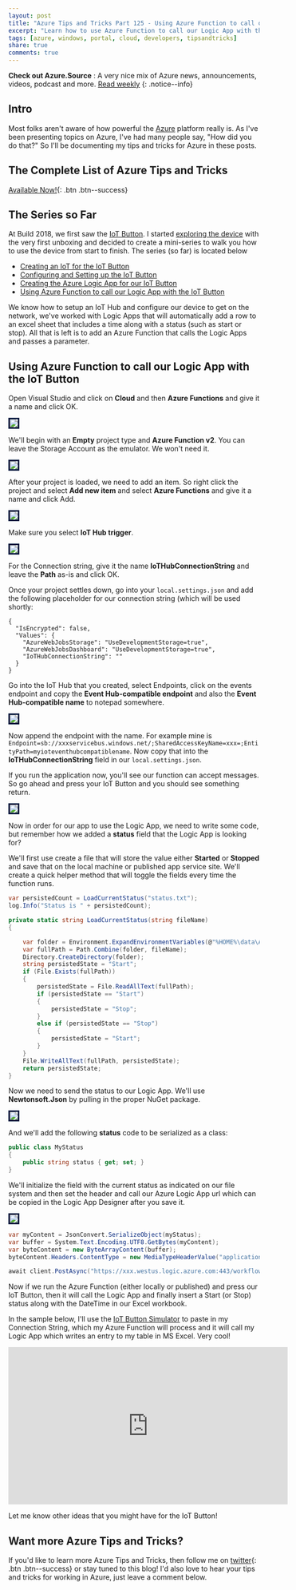 ```yaml
---
layout: post
title: "Azure Tips and Tricks Part 125 - Using Azure Function to call our Logic App with the IoT Button"
excerpt: "Learn how to use Azure Function to call our Logic App with the IoT Button"
tags: [azure, windows, portal, cloud, developers, tipsandtricks]
share: true
comments: true
---
```


**Check out Azure.Source** : A very nice mix of Azure news, announcements, videos, podcast and more. [Read weekly](https://azure.microsoft.com/en-us/blog/azure-source-volume-32/)
{: .notice--info}

## Intro

Most folks aren't aware of how powerful the [Azure](http://www.azure.com) platform really is. As I've been presenting topics on Azure, I've had many people say, "How did you do that?" So I'll be documenting my tips and tricks for Azure in these posts.

## The Complete List of Azure Tips and Tricks

[Available Now!](https://michaelcrump.net/azure-tips-and-tricks-complete-list/){: .btn .btn--success} 

## The Series so Far

At Build 2018, we first saw the [IoT Button](http://aka.ms/button). I started [exploring the device](https://www.youtube.com/watch?v=OdGHWwRBf_c) with the very first unboxing and decided to create a mini-series to walk you how to use the device from start to finish. The series (so far) is located below

* [Creating an IoT for the IoT Button](http://www.michaelcrump.net/azure-tips-and-tricks122/)
* [Configuring and Setting up the IoT Button](http://www.michaelcrump.net/azure-tips-and-tricks123/)
* [Creating the Azure Logic App for our IoT Button](http://www.michaelcrump.net/azure-tips-and-tricks124/)
* [Using Azure Function to call our Logic App with the IoT Button](http://www.michaelcrump.net/azure-tips-and-tricks125/)

We know how to setup an IoT Hub and configure our device to get on the network, we've worked with Logic Apps that will automatically add a row to an excel sheet that includes a time along with a status (such as start or stop). All that is left is to add an Azure Function that calls the Logic Apps and passes a parameter.

## Using Azure Function to call our Logic App with the IoT Button

Open Visual Studio and click on **Cloud** and then **Azure Functions** and give it a name and click OK. 

<img style="border:3px solid #021a40" src="/files/iotbutton22.png">

We'll begin with an **Empty** project type and **Azure Function v2**. You can leave the Storage Account as the emulator. We won't need it. 

<img style="border:3px solid #021a40" src="/files/iotbutton23.png">

After your project is loaded, we need to add an item. So right click the project and select **Add new item** and select **Azure Functions** and give it a name and click Add. 

<img style="border:3px solid #021a40" src="/files/iotbutton24.png">

Make sure you select **IoT Hub trigger**. 

<img style="border:3px solid #021a40" src="/files/iotbutton25.png">

For the Connection string, give it the name **IoTHubConnectionString** and leave the **Path** as-is and click OK. 

Once your project settles down, go into your `local.settings.json` and add the following placeholder for our connection string (which will be used shortly:

```text
{
  "IsEncrypted": false,
  "Values": {
    "AzureWebJobsStorage": "UseDevelopmentStorage=true",
    "AzureWebJobsDashboard": "UseDevelopmentStorage=true",
    "IoTHubConnectionString": ""
  }
}
```

Go into the IoT Hub that you created, select Endpoints, click on the events endpoint and copy the **Event Hub-compatible endpoint** and also the **Event Hub-compatible name** to notepad somewhere. 

<img style="border:3px solid #021a40" src="/files/iotbutton28.png">

Now append the endpoint with the name. For example mine is `Endpoint=sb://xxxservicebus.windows.net/;SharedAccessKeyName=xxx=;EntityPath=myioteventhubcompatiblename`. Now copy that into the **IoTHubConnectionString** field in our  `local.settings.json`.

If you run the application now, you'll see our function can accept messages. So go ahead and press your IoT Button and you should see something return. 

<img style="border:3px solid #021a40" src="/files/iotbutton26.png">

Now in order for our app to use the Logic App, we need to write some code, but remember how we added a **status** field that the Logic App is looking for? 

We'll first use create a file that will store the value either **Started** or **Stopped** and save that on the local machine or published app service site. We'll create a quick helper method that will toggle the fields every time the function runs. 

```csharp
var persistedCount = LoadCurrentStatus("status.txt");
log.Info("Status is " + persistedCount);

private static string LoadCurrentStatus(string fileName)
{

    var folder = Environment.ExpandEnvironmentVariables(@"%HOME%\data\AzureFunctionAppData");
    var fullPath = Path.Combine(folder, fileName);
    Directory.CreateDirectory(folder);
    string persistedState = "Start";
    if (File.Exists(fullPath))
    {
        persistedState = File.ReadAllText(fullPath);
        if (persistedState == "Start")
        {
            persistedState = "Stop";
        }
        else if (persistedState == "Stop")
        {
            persistedState = "Start";
        }
    }
    File.WriteAllText(fullPath, persistedState);
    return persistedState;
}
```

Now we need to send the status to our Logic App. We'll use **Newtonsoft.Json** by pulling in the proper NuGet package.

<img style="border:3px solid #021a40" src="/files/iotbutton27.png">

And we'll add the following **status** code to be serialized as a class:

```csharp
public class MyStatus
{
    public string status { get; set; }
}
```

We'll initialize the field with the current status as indicated on our file system and then set the header and call our Azure Logic App url which can be copied in the Logic App Designer after you save it. 

<img style="border:3px solid #021a40" src="/files/iotbutton29.png">

```csharp
var myContent = JsonConvert.SerializeObject(myStatus);
var buffer = System.Text.Encoding.UTF8.GetBytes(myContent);
var byteContent = new ByteArrayContent(buffer);
byteContent.Headers.ContentType = new MediaTypeHeaderValue("application/json");

await client.PostAsync("https://xxx.westus.logic.azure.com:443/workflows/xxx/triggers/manual/paths/invoke?api-version=2016-10-01&sp=%2Ftriggers%2Fmanual%2Frun&sv=1.0&sig=xxx", byteContent);
```

Now if we run the Azure Function (either locally or published) and press our IoT Button, then it will call the Logic App and finally insert a Start (or Stop) status along with the DateTime in our Excel workbook. 

In the sample below, I'll use the [IoT Button Simulator](https://prodiotsimulator.blob.core.windows.net/site/index.html) to paste in my Connection String, which my Azure Function will process and it will call my Logic App which writes an entry to my table in MS Excel. Very cool!

<iframe width="560" height="315" src="https://www.youtube.com/embed/-EWIbX_DfF0?rel=0" frameborder="0" allow="autoplay; encrypted-media" allowfullscreen></iframe>

Let me know other ideas that you might have for the IoT Button!

## Want more Azure Tips and Tricks?

If you'd like to learn more Azure Tips and Tricks, then follow me on [twitter](http://twitter.com/mbcrump){: .btn .btn--success} or stay tuned to this blog! I'd also love to hear your tips and tricks for working in Azure, just leave a comment below. 